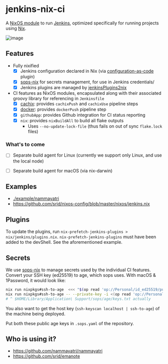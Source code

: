 # jenkins-nix-ci

A [NixOS module][nixos-mod] to run [Jenkins][jenkins], optimized specifically for running projects using [Nix].

![image](https://user-images.githubusercontent.com/3998/231465854-f2b8d5ab-500a-446d-9dfd-1ea3688b3828.png)

## Features

- Fully nixified
    - [x] Jenkins configuration declared in Nix (via [configuration-as-code](https://github.com/jenkinsci/configuration-as-code-plugin) plugin)
    - [x] [sops-nix] for secrets management, for use in Jenkins credentials/
    - [x] Jenkins plugins are managed by [jenkinsPlugins2nix](https://github.com/Fuuzetsu/jenkinsPlugins2nix)
- CI features as NixOS modules, encapsulated along with their associated groovy library for referencing in `Jenkinsfile`
    - [x] [cachix](https://www.cachix.org/): provides `cachixPush` and `cachixUse` pipeline steps
    - [x] [docker](https://www.docker.com/): provides `dockerPush` pipeline step
    - [x] `githubApp`: provides Github integration for CI status reporting
    - [x] `nix`: provides `nixBuildAll` to build all flake outputs
      - Uses `--no-update-lock-file` (thus fails on out of sync `flake.lock` files)

### What's to come

- [ ] Separate build agent for Linux (currently we support only Linux, and use the local node)
- [ ] Separate build agent for macOS (via nix-darwin)
    

## Examples

- [./example/nammayatri](./example/nammayatri/flake.nix)
- https://github.com/srid/nixos-config/blob/master/nixos/jenkins.nix

## Plugins

To update the plugins, run `nix-prefetch-jenkins-plugins > nix/jenkins/plugins.nix`. `nix-prefetch-jenkins-plugins` must have been added to the devShell. See the aforementioned example.

## Secrets

We use [sops-nix] to manage secrets used by the individual CI features. Convert your SSH key (ed25519) to age, which sops uses. With macOS & 1Password, it would look like:

```sh
nix run nixpkgs#ssh-to-age  <<< "$(op read 'op://Personal/id_ed25519/public key')"
nix run nixpkgs#ssh-to-age -- --private-key -i <(op read 'op://Personal/id_ed25519/actual private') > ~/.config/sops/age/keys.txt
# ^ $HOME/Library/Application\ Support/sops/age/keys.txt actually
```

You also want to get the host key (`ssh-keyscan localhost | ssh-to-age`) of the machine being deployed.

Put both these public age keys in `.sops.yaml` of the repository.

## Who is using it?

- https://github.com/nammayatri/nammayatri
- https://github.com/srid/emanote

[sops-nix]: https://github.com/Mic92/sops-nix
[nixos-mod]: https://nixos.wiki/wiki/NixOS_modules
[jenkins]: https://www.jenkins.io/
[Nix]: https://zero-to-nix.com/
